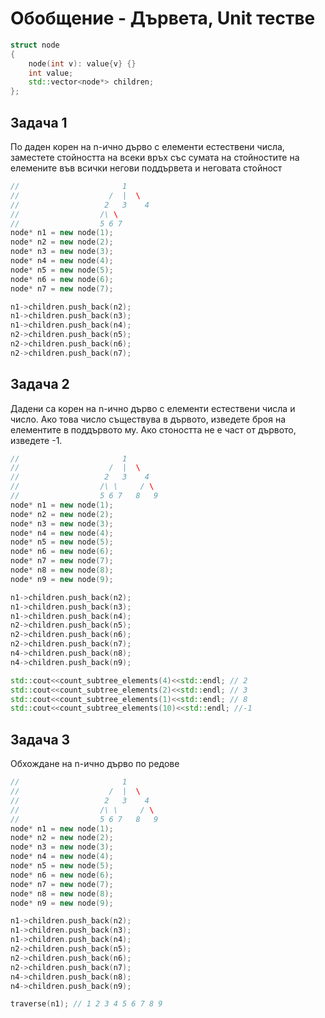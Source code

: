 # Обобщение - Дървета, Unit тестве

```c++
struct node
{
    node(int v): value{v} {}
    int value;
    std::vector<node*> children;
};
```

## Задача 1
По даден корен на n-ично дърво с елементи естествени числа, заместете стойността на всеки връх със сумата на стойностите на елемените във всички негови поддървета и неговата стойност

```c++
//                       1
//                    /  |  \
//                   2   3    4
//                  /\ \
//                  5 6 7
node* n1 = new node(1);
node* n2 = new node(2);
node* n3 = new node(3);
node* n4 = new node(4);
node* n5 = new node(5);
node* n6 = new node(6);
node* n7 = new node(7);

n1->children.push_back(n2);
n1->children.push_back(n3);
n1->children.push_back(n4);
n2->children.push_back(n5);
n2->children.push_back(n6);
n2->children.push_back(n7);
```

## Задача 2
Дадени са корен на n-ично дърво с елементи естествени числа и число. Ако това число съществува в дървото, изведете броя на елементите в поддървото му. Ако стоността не е част от дървото, изведете -1.
```c++
//                       1
//                    /  |  \
//                   2   3    4
//                  /\ \     / \
//                  5 6 7   8   9
node* n1 = new node(1);
node* n2 = new node(2);
node* n3 = new node(3);
node* n4 = new node(4);
node* n5 = new node(5);
node* n6 = new node(6);
node* n7 = new node(7);
node* n8 = new node(8);
node* n9 = new node(9);

n1->children.push_back(n2);
n1->children.push_back(n3);
n1->children.push_back(n4);
n2->children.push_back(n5);
n2->children.push_back(n6);
n2->children.push_back(n7);
n4->children.push_back(n8);
n4->children.push_back(n9);

std::cout<<count_subtree_elements(4)<<std::endl; // 2
std::cout<<count_subtree_elements(2)<<std::endl; // 3
std::cout<<count_subtree_elements(1)<<std::endl; // 8
std::cout<<count_subtree_elements(10)<<std::endl; //-1
```

## Задача 3
Обхождане на n-ично дърво по редове
```c++
//                       1
//                    /  |  \
//                   2   3    4
//                  /\ \     / \
//                  5 6 7   8   9
node* n1 = new node(1);
node* n2 = new node(2);
node* n3 = new node(3);
node* n4 = new node(4);
node* n5 = new node(5);
node* n6 = new node(6);
node* n7 = new node(7);
node* n8 = new node(8);
node* n9 = new node(9);

n1->children.push_back(n2);
n1->children.push_back(n3);
n1->children.push_back(n4);
n2->children.push_back(n5);
n2->children.push_back(n6);
n2->children.push_back(n7);
n4->children.push_back(n8);
n4->children.push_back(n9);

traverse(n1); // 1 2 3 4 5 6 7 8 9
```